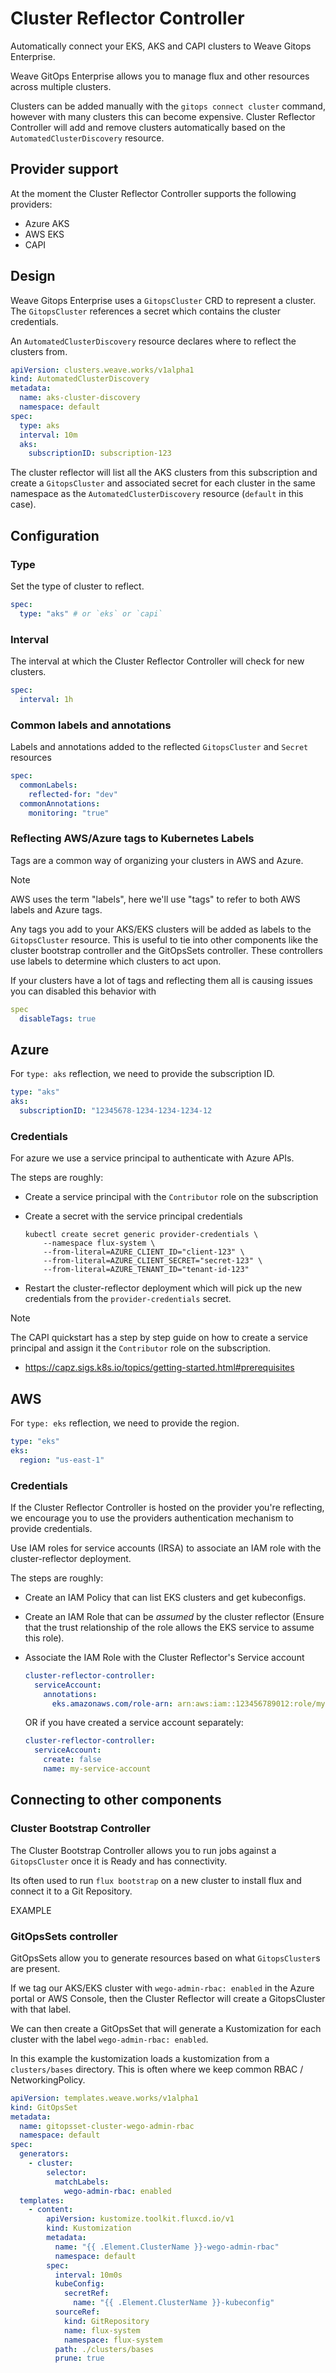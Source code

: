 # Cluster Reflector Controller

Automatically connect your EKS, AKS and CAPI clusters to Weave Gitops Enterprise.

Weave GitOps Enterprise allows you to manage flux and other resources across multiple clusters.

Clusters can be added manually with the `gitops connect cluster` command, however with many clusters this can become expensive. Cluster Reflector Controller will add and remove clusters automatically based on the `AutomatedClusterDiscovery` resource.

## Provider support

At the moment the Cluster Reflector Controller supports the following providers:

- Azure AKS
- AWS EKS
- CAPI

## Design

Weave Gitops Enterprise uses a `GitopsCluster` CRD to represent a cluster. The `GitopsCluster` references a secret which contains the cluster credentials.

An `AutomatedClusterDiscovery` resource declares where to reflect the clusters from.

```yaml
apiVersion: clusters.weave.works/v1alpha1
kind: AutomatedClusterDiscovery
metadata:
  name: aks-cluster-discovery
  namespace: default
spec:
  type: aks
  interval: 10m
  aks:
    subscriptionID: subscription-123
```

The cluster reflector will list all the AKS clusters from this subscription and create a `GitopsCluster` and associated secret for each cluster in the same namespace as the `AutomatedClusterDiscovery` resource (`default` in this case).

## Configuration

### Type

Set the type of cluster to reflect.

```yaml
spec:
  type: "aks" # or `eks` or `capi`
```

### Interval

The interval at which the Cluster Reflector Controller will check for new clusters.

```yaml
spec:
  interval: 1h
```

### Common labels and annotations

Labels and annotations added to the reflected `GitopsCluster` and `Secret` resources

```yaml
spec:
  commonLabels:
    reflected-for: "dev"
  commonAnnotations:
    monitoring: "true"
```

### Reflecting AWS/Azure tags to Kubernetes Labels

Tags are a common way of organizing your clusters in AWS and Azure.

> [!NOTE]
> AWS uses the term "labels", here we'll use "tags" to refer to both AWS labels and Azure tags.

Any tags you add to your AKS/EKS clusters will be added as labels to the `GitopsCluster` resource. This is useful to tie into other components like the cluster bootstrap controller and the GitOpsSets controller. These controllers use labels to determine which clusters to act upon.

If your clusters have a lot of tags and reflecting them all is causing issues you can disabled this behavior with

```yaml
spec
  disableTags: true
```

## Azure

For `type: aks` reflection, we need to provide the subscription ID.

```yaml
type: "aks"
aks:
  subscriptionID: "12345678-1234-1234-1234-12
```

### Credentials

For azure we use a service principal to authenticate with Azure APIs.

The steps are roughly:

- Create a service principal with the `Contributor` role on the subscription
- Create a secret with the service principal credentials

  ```
  kubectl create secret generic provider-credentials \
      --namespace flux-system \
      --from-literal=AZURE_CLIENT_ID="client-123" \
      --from-literal=AZURE_CLIENT_SECRET="secret-123" \
      --from-literal=AZURE_TENANT_ID="tenant-id-123"
  ```

- Restart the cluster-reflector deployment which will pick up the new credentials from the `provider-credentials` secret.

> [!NOTE]
> The CAPI quickstart has a step by step guide on how to create a service principal and assign it the `Contributor` role on the subscription.
>
> - https://capz.sigs.k8s.io/topics/getting-started.html#prerequisites

## AWS

For `type: eks` reflection, we need to provide the region.

```yaml
type: "eks"
eks:
  region: "us-east-1"
```

### Credentials

If the Cluster Reflector Controller is hosted on the provider you're reflecting, we encourage you to use the providers authentication mechanism to provide credentials.

Use IAM roles for service accounts (IRSA) to associate an IAM role with the cluster-reflector deployment.

The steps are roughly:

- Create an IAM Policy that can list EKS clusters and get kubeconfigs.
- Create an IAM Role that can be _assumed_ by the cluster reflector (Ensure that the trust relationship of the role allows the EKS service to assume this role).
- Associate the IAM Role with the Cluster Reflector's Service account

  ```yaml
  cluster-reflector-controller:
    serviceAccount:
      annotations:
        eks.amazonaws.com/role-arn: arn:aws:iam::123456789012:role/my-role
  ```

  OR if you have created a service account separately:

  ```yaml
  cluster-reflector-controller:
    serviceAccount:
      create: false
      name: my-service-account
  ```

## Connecting to other components

### Cluster Bootstrap Controller

The Cluster Bootstrap Controller allows you to run jobs against a `GitopsCluster` once it is Ready and has connectivity.

Its often used to run `flux bootstrap` on a new cluster to install flux and connect it to a Git Repository.

EXAMPLE

### GitOpsSets controller

GitOpsSets allow you to generate resources based on what `GitopsCluster`s are present.

If we tag our AKS/EKS cluster with `wego-admin-rbac: enabled` in the Azure portal or AWS Console, then the Cluster Reflector will create a GitopsCluster with that label.

We can then create a GitOpsSet that will generate a Kustomization for each cluster with the label `wego-admin-rbac: enabled`.

In this example the kustomization loads a kustomization from a `clusters/bases` directory. This is often where we keep common RBAC / NetworkingPolicy.

```yaml
apiVersion: templates.weave.works/v1alpha1
kind: GitOpsSet
metadata:
  name: gitopsset-cluster-wego-admin-rbac
  namespace: default
spec:
  generators:
    - cluster:
        selector:
          matchLabels:
            wego-admin-rbac: enabled
  templates:
    - content:
        apiVersion: kustomize.toolkit.fluxcd.io/v1
        kind: Kustomization
        metadata:
          name: "{{ .Element.ClusterName }}-wego-admin-rbac"
          namespace: default
        spec:
          interval: 10m0s
          kubeConfig:
            secretRef:
              name: "{{ .Element.ClusterName }}-kubeconfig"
          sourceRef:
            kind: GitRepository
            name: flux-system
            namespace: flux-system
          path: ./clusters/bases
          prune: true
```
